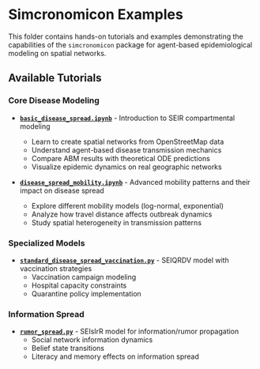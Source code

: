 # Simcronomicon Examples

This folder contains hands-on tutorials and examples demonstrating the capabilities of the `simcronomicon` package for agent-based epidemiological modeling on spatial networks.

## Available Tutorials

### Core Disease Modeling
- **[`basic_disease_spread.ipynb`](basic_disease_spread.ipynb)** - Introduction to SEIR compartmental modeling
  - Learn to create spatial networks from OpenStreetMap data
  - Understand agent-based disease transmission mechanics
  - Compare ABM results with theoretical ODE predictions
  - Visualize epidemic dynamics on real geographic networks

- **[`disease_spread_mobility.ipynb`](disease_spread_mobility.ipynb)** - Advanced mobility patterns and their impact on disease spread
  - Explore different mobility models (log-normal, exponential)
  - Analyze how travel distance affects outbreak dynamics
  - Study spatial heterogeneity in transmission patterns

### Specialized Models
- **[`standard_disease_spread_vaccination.py`](standard_disease_spread_vaccination.py)** - SEIQRDV model with vaccination strategies
  - Vaccination campaign modeling
  - Hospital capacity constraints
  - Quarantine policy implementation

### Information Spread
- **[`rumor_spread.py`](rumor_spread.py)** - SEIsIrR model for information/rumor propagation
  - Social network information dynamics
  - Belief state transitions
  - Literacy and memory effects on information spread